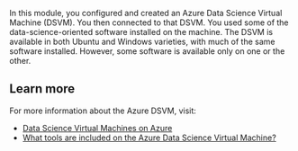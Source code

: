 In this module, you configured and created an Azure Data Science Virtual Machine (DSVM). You then connected to that DSVM. You used some of the data-science-oriented software installed on the machine. The DSVM is available in both Ubuntu and Windows varieties, with much of the same software installed. However, some software is available only on one or the other.

## Learn more

For more information about the Azure DSVM, visit:

- [Data Science Virtual Machines on Azure](https://azure.microsoft.com/services/virtual-machines/data-science-virtual-machines/)
- [What tools are included on the Azure Data Science Virtual Machine?](/azure/machine-learning/data-science-virtual-machine/tools-included)
